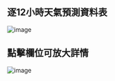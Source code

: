 
逐12小時天氣預測資料表
---------------------

![image](https://github.com/a984983/RetrofitWeatherApp/blob/master/Ws01.png)

點擊欄位可放大詳情
---------------------

![image](https://github.com/a984983/RetrofitWeatherApp/blob/master/Ws03.png)
